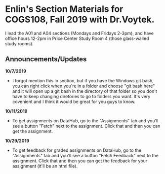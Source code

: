 # Enlin's Section Materials for COGS108, Fall 2019 with Dr.Voytek.
I lead the A01 and A04 sections (Mondays and Fridays 2-3pm), and have office hours 12-2pm in Price Center Study Room 4 (those glass-walled study rooms).

## Announcements/Updates

__10/7/2019__
- I forgot mention this in section, but if you have the Windows git bash, you can right click when you're in a folder and choose "git bash here" and it will open up a git bash in the directory of that folder so you don't have to keep changing diretories to go to folders you want. It's very covenient and I think it would be great for you guys to know.

__10/11/2019__
- To get assignments on DataHub, go to the "Assignments" tab and you'll see a button "Fetch" next to the assignment. Click that and then you can get the assignment.

__10/29/2019__
- To get feedback for graded assignments on DataHub, go to the "Assignments" tab and you'll see a button "Fetch Feedback" next to the assignment. Click that and then you can get the feedback for your assignment (it'll be an html file).
